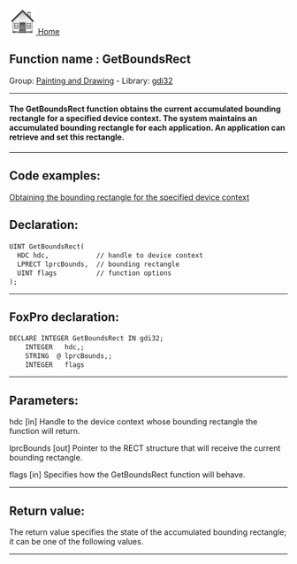 [<img src="../../images/home.png"> Home ](https://github.com/VFPX/Win32API)  

## Function name : GetBoundsRect
Group: [Painting and Drawing](../../functions_group.md#Painting_and_Drawing)  -  Library: [gdi32](../../../libraries.md#gdi32)  
***  


#### The GetBoundsRect function obtains the current accumulated bounding rectangle for a specified device context. The system maintains an accumulated bounding rectangle for each application. An application can retrieve and set this rectangle.
***  


## Code examples:
[Obtaining the bounding rectangle for the specified device context](../../samples/sample_237.md)  

## Declaration:
```foxpro  
UINT GetBoundsRect(
  HDC hdc,            // handle to device context
  LPRECT lprcBounds,  // bounding rectangle
  UINT flags          // function options
);  
```  
***  


## FoxPro declaration:
```foxpro  
DECLARE INTEGER GetBoundsRect IN gdi32;
	INTEGER   hdc,;
	STRING  @ lprcBounds,;
	INTEGER   flags  
```  
***  


## Parameters:
hdc 
[in] Handle to the device context whose bounding rectangle the function will return. 

lprcBounds 
[out] Pointer to the RECT structure that will receive the current bounding rectangle. 

flags 
[in] Specifies how the GetBoundsRect function will behave.   
***  


## Return value:
The return value specifies the state of the accumulated bounding rectangle; it can be one of the following values.   
***  

